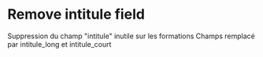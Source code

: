 # Remove intitule field

Suppression du champ "intitule" inutile sur les formations Champs remplacé par intitule\_long et intitule\_court

